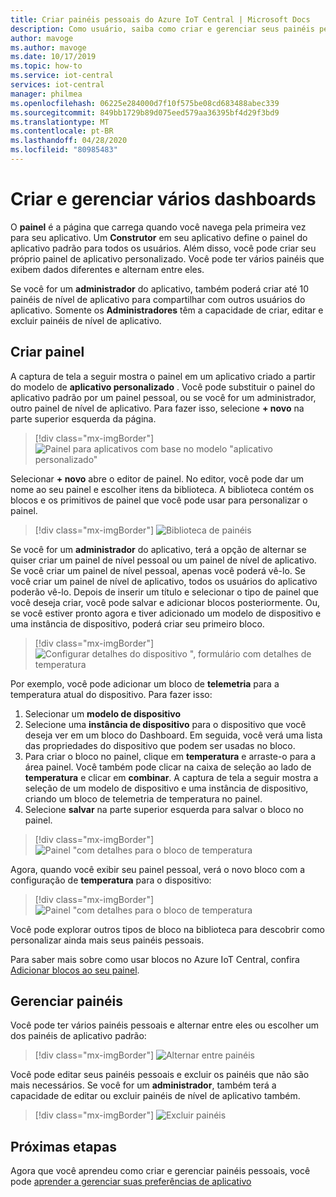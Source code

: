 ```yaml
---
title: Criar painéis pessoais do Azure IoT Central | Microsoft Docs
description: Como usuário, saiba como criar e gerenciar seus painéis pessoais.
author: mavoge
ms.author: mavoge
ms.date: 10/17/2019
ms.topic: how-to
ms.service: iot-central
services: iot-central
manager: philmea
ms.openlocfilehash: 06225e284000d7f10f575be08cd683488abec339
ms.sourcegitcommit: 849bb1729b89d075eed579aa36395bf4d29f3bd9
ms.translationtype: MT
ms.contentlocale: pt-BR
ms.lasthandoff: 04/28/2020
ms.locfileid: "80985483"
---
```

# <a name="create-and-manage-multiple-dashboards"></a>Criar e gerenciar vários dashboards

O **painel** é a página que carrega quando você navega pela primeira vez para seu aplicativo. Um **Construtor** em seu aplicativo define o painel do aplicativo padrão para todos os usuários. Além disso, você pode criar seu próprio painel de aplicativo personalizado. Você pode ter vários painéis que exibem dados diferentes e alternam entre eles.

Se você for um **administrador** do aplicativo, também poderá criar até 10 painéis de nível de aplicativo para compartilhar com outros usuários do aplicativo. Somente os **Administradores** têm a capacidade de criar, editar e excluir painéis de nível de aplicativo. 

## <a name="create-dashboard"></a>Criar painel

A captura de tela a seguir mostra o painel em um aplicativo criado a partir do modelo de **aplicativo personalizado** . Você pode substituir o painel do aplicativo padrão por um painel pessoal, ou se você for um administrador, outro painel de nível de aplicativo. Para fazer isso, selecione **+ novo** na parte superior esquerda da página.
 
> [!div class="mx-imgBorder"]
> ![Painel para aplicativos com base no modelo "aplicativo personalizado"](media/howto-create-personal-dashboards/dashboard-custom-app.png)

Selecionar **+ novo** abre o editor de painel. No editor, você pode dar um nome ao seu painel e escolher itens da biblioteca. A biblioteca contém os blocos e os primitivos de painel que você pode usar para personalizar o painel.

> [!div class="mx-imgBorder"]
> ![Biblioteca de painéis](media/howto-create-personal-dashboards/dashboard-library.png)

Se você for um **administrador** do aplicativo, terá a opção de alternar se quiser criar um painel de nível pessoal ou um painel de nível de aplicativo. Se você criar um painel de nível pessoal, apenas você poderá vê-lo. Se você criar um painel de nível de aplicativo, todos os usuários do aplicativo poderão vê-lo. Depois de inserir um título e selecionar o tipo de painel que você deseja criar, você pode salvar e adicionar blocos posteriormente. Ou, se você estiver pronto agora e tiver adicionado um modelo de dispositivo e uma instância de dispositivo, poderá criar seu primeiro bloco. 

> [!div class="mx-imgBorder"]
> ![Configurar detalhes do dispositivo ", formulário com detalhes de temperatura](media/howto-create-personal-dashboards/device-details.png)

Por exemplo, você pode adicionar um bloco de **telemetria** para a temperatura atual do dispositivo. Para fazer isso:
1. Selecionar um **modelo de dispositivo**
1. Selecione uma **instância de dispositivo** para o dispositivo que você deseja ver em um bloco do Dashboard. Em seguida, você verá uma lista das propriedades do dispositivo que podem ser usadas no bloco.
1. Para criar o bloco no painel, clique em **temperatura** e arraste-o para a área painel. Você também pode clicar na caixa de seleção ao lado de **temperatura** e clicar em **combinar**. A captura de tela a seguir mostra a seleção de um modelo de dispositivo e uma instância de dispositivo, criando um bloco de telemetria de temperatura no painel.
1. Selecione **salvar** na parte superior esquerda para salvar o bloco no painel.

> [!div class="mx-imgBorder"]
> ![Painel "com detalhes para o bloco de temperatura](media/howto-create-personal-dashboards/temperature-tile-edit.png)

Agora, quando você exibir seu painel pessoal, verá o novo bloco com a configuração de **temperatura** para o dispositivo:

> [!div class="mx-imgBorder"]
> ![Painel "com detalhes para o bloco de temperatura](media/howto-create-personal-dashboards/temperature-tile-complete.png)

Você pode explorar outros tipos de bloco na biblioteca para descobrir como personalizar ainda mais seus painéis pessoais.

Para saber mais sobre como usar blocos no Azure IoT Central, confira [Adicionar blocos ao seu painel](howto-add-tiles-to-your-dashboard.md).

## <a name="manage-dashboards"></a>Gerenciar painéis

Você pode ter vários painéis pessoais e alternar entre eles ou escolher um dos painéis de aplicativo padrão:

> [!div class="mx-imgBorder"]
> ![Alternar entre painéis](media/howto-create-personal-dashboards/switch-dashboards.png)

Você pode editar seus painéis pessoais e excluir os painéis que não são mais necessários. Se você for um **administrador**, também terá a capacidade de editar ou excluir painéis de nível de aplicativo também.

> [!div class="mx-imgBorder"]
> ![Excluir painéis](media/howto-create-personal-dashboards/delete-dashboards.png)

## <a name="next-steps"></a>Próximas etapas

Agora que você aprendeu como criar e gerenciar painéis pessoais, você pode [aprender a gerenciar suas preferências de aplicativo](howto-manage-preferences.md)
